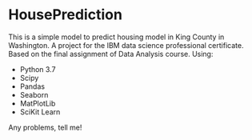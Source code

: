 # HousePrediction

This is a simple model to predict housing model in King County in Washington. 
A project for the IBM data science professional certificate. 
Based on the final assignment of Data Analysis course.
Using:
- Python 3.7
- Scipy
- Pandas
- Seaborn
- MatPlotLib
- SciKit Learn

Any problems, tell me!
